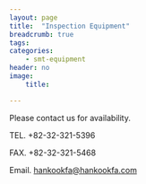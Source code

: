 ```yaml
---
layout: page
title:  "Inspection Equipment"
breadcrumb: true
tags:
categories:
    - smt-equipment
header: no
image:
    title:

---
```

<p class="teaser" itemprop="description">
Please contact us for availability.
</p>

TEL. +82-32-321-5396

FAX. +82-32-321-5468

Email. [hankookfa@hankookfa.com](mailto:hankookfa@hankookfa.com)  
